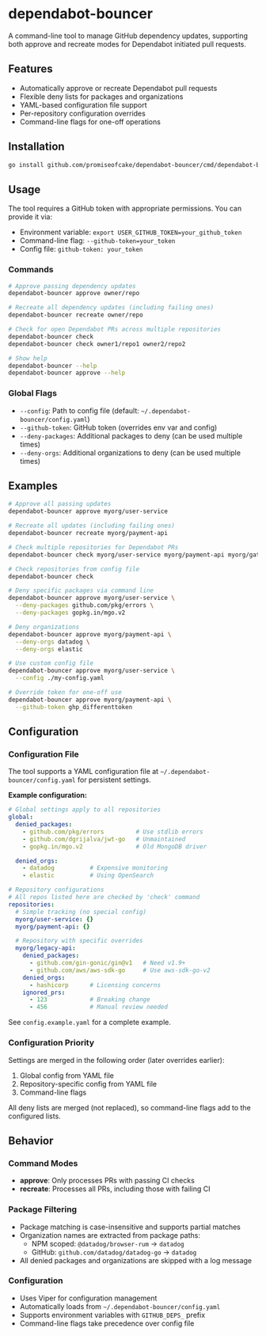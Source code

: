 # dependabot-bouncer

A command-line tool to manage GitHub dependency updates, supporting both approve and recreate modes for Dependabot initiated pull requests.

## Features

- Automatically approve or recreate Dependabot pull requests
- Flexible deny lists for packages and organizations
- YAML-based configuration file support
- Per-repository configuration overrides
- Command-line flags for one-off operations

## Installation

```bash
go install github.com/promiseofcake/dependabot-bouncer/cmd/dependabot-bouncer@latest
```

## Usage

The tool requires a GitHub token with appropriate permissions. You can provide it via:

- Environment variable: `export USER_GITHUB_TOKEN=your_github_token`
- Command-line flag: `--github-token=your_token`
- Config file: `github-token: your_token`

### Commands

```bash
# Approve passing dependency updates
dependabot-bouncer approve owner/repo

# Recreate all dependency updates (including failing ones)
dependabot-bouncer recreate owner/repo

# Check for open Dependabot PRs across multiple repositories
dependabot-bouncer check
dependabot-bouncer check owner1/repo1 owner2/repo2

# Show help
dependabot-bouncer --help
dependabot-bouncer approve --help
```

### Global Flags

- `--config`: Path to config file (default: `~/.dependabot-bouncer/config.yaml`)
- `--github-token`: GitHub token (overrides env var and config)
- `--deny-packages`: Additional packages to deny (can be used multiple times)
- `--deny-orgs`: Additional organizations to deny (can be used multiple times)

## Examples

```bash
# Approve all passing updates
dependabot-bouncer approve myorg/user-service

# Recreate all updates (including failing ones)
dependabot-bouncer recreate myorg/payment-api

# Check multiple repositories for Dependabot PRs
dependabot-bouncer check myorg/user-service myorg/payment-api myorg/gateway-service

# Check repositories from config file
dependabot-bouncer check

# Deny specific packages via command line
dependabot-bouncer approve myorg/user-service \
  --deny-packages github.com/pkg/errors \
  --deny-packages gopkg.in/mgo.v2

# Deny organizations
dependabot-bouncer approve myorg/payment-api \
  --deny-orgs datadog \
  --deny-orgs elastic

# Use custom config file
dependabot-bouncer approve myorg/user-service \
  --config ./my-config.yaml

# Override token for one-off use
dependabot-bouncer approve myorg/payment-api \
  --github-token ghp_differenttoken
```

## Configuration

### Configuration File

The tool supports a YAML configuration file at `~/.dependabot-bouncer/config.yaml` for persistent settings.

**Example configuration:**

```yaml
# Global settings apply to all repositories
global:
  denied_packages:
    - github.com/pkg/errors         # Use stdlib errors
    - github.com/dgrijalva/jwt-go   # Unmaintained
    - gopkg.in/mgo.v2               # Old MongoDB driver

  denied_orgs:
    - datadog          # Expensive monitoring
    - elastic          # Using OpenSearch

# Repository configurations
# All repos listed here are checked by 'check' command
repositories:
  # Simple tracking (no special config)
  myorg/user-service: {}
  myorg/payment-api: {}

  # Repository with specific overrides
  myorg/legacy-api:
    denied_packages:
      - github.com/gin-gonic/gin@v1   # Need v1.9+
      - github.com/aws/aws-sdk-go     # Use aws-sdk-go-v2
    denied_orgs:
      - hashicorp      # Licensing concerns
    ignored_prs:
      - 123            # Breaking change
      - 456            # Manual review needed
```

See `config.example.yaml` for a complete example.

### Configuration Priority

Settings are merged in the following order (later overrides earlier):

1. Global config from YAML file
2. Repository-specific config from YAML file
3. Command-line flags

All deny lists are merged (not replaced), so command-line flags add to the configured lists.

## Behavior

### Command Modes

- **approve**: Only processes PRs with passing CI checks
- **recreate**: Processes all PRs, including those with failing CI

### Package Filtering

- Package matching is case-insensitive and supports partial matches
- Organization names are extracted from package paths:
  - NPM scoped: `@datadog/browser-rum` → `datadog`
  - GitHub: `github.com/datadog/datadog-go` → `datadog`
- All denied packages and organizations are skipped with a log message

### Configuration

- Uses Viper for configuration management
- Automatically loads from `~/.dependabot-bouncer/config.yaml`
- Supports environment variables with `GITHUB_DEPS_` prefix
- Command-line flags take precedence over config file
